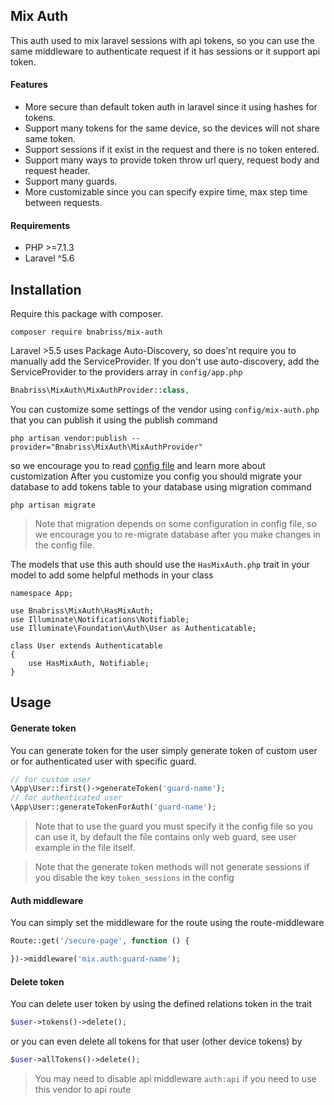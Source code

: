 ## Mix Auth 
This auth used to mix laravel sessions with api tokens, so you can use the same middleware to authenticate request if it has sessions or it support api token.

#### Features
* More secure than default token auth in laravel since it using hashes for tokens.
* Support many tokens for the same device, so the devices will not share same token.
* Support sessions if it exist in the request and there is no token entered.
* Support many ways to provide token throw url query, request body and request header.
* Support many guards.
* More customizable since you can specify expire time, max step time between requests.


#### Requirements
* PHP >=7.1.3
* Laravel ^5.6

## Installation  
Require this package with composer. 
```
composer require bnabriss/mix-auth
```

Laravel >5.5 uses Package Auto-Discovery, so does'nt require you to manually add the ServiceProvider. If you don't use auto-discovery, add the ServiceProvider to the providers array in `config/app.php` 

```php
Bnabriss\MixAuth\MixAuthProvider::class,
```

You can customize some settings of the vendor using `config/mix-auth.php` that you can publish it using the publish command
```
php artisan vendor:publish --provider="Bnabriss\MixAuth\MixAuthProvider"
```
so we encourage you to read [config file](https://github.com/bnabriss/mix-auth/blob/master/config/debugbar.php) and learn more about customization
After you customize you config you should migrate your database to add tokens table to your database using migration command
```
php artisan migrate
```
> Note that migration depends on some configuration in config file, so we encourage you to re-migrate database after you make changes in the config file.

The models that use this auth should use the `HasMixAuth.php` trait in your model to add some helpful methods in your class
```
namespace App;

use Bnabriss\MixAuth\HasMixAuth;
use Illuminate\Notifications\Notifiable;
use Illuminate\Foundation\Auth\User as Authenticatable;

class User extends Authenticatable
{
    use HasMixAuth, Notifiable;
}
``` 
## Usage
#### Generate token
You can generate token for the user simply generate token of custom user or for authenticated user with specific guard.
```php
// for custom user 
\App\User::first()->generateToken('guard-name');
// for authenticated user 
\App\User::generateTokenForAuth('guard-name');
```
> Note that to use the guard you must specify it the config file so you can use it, by default the file contains only web guard, see user example in the file itself.

> Note that the generate token methods will not generate sessions if you disable the key `token_sessions` in the config 
#### Auth middleware 
You can simply set the middleware for the route using the route-middleware   
```php
Route::get('/secure-page', function () {

})->middleware('mix.auth:guard-name');
```
#### Delete token
You can delete user token by using the defined relations token in the trait
```php
$user->tokens()->delete();
```
or you can even delete all tokens for that user (other device tokens) by 
```php
$user->allTokens()->delete();
```

> You may need to disable api middleware `auth:api` if you need to use this vendor to api route 